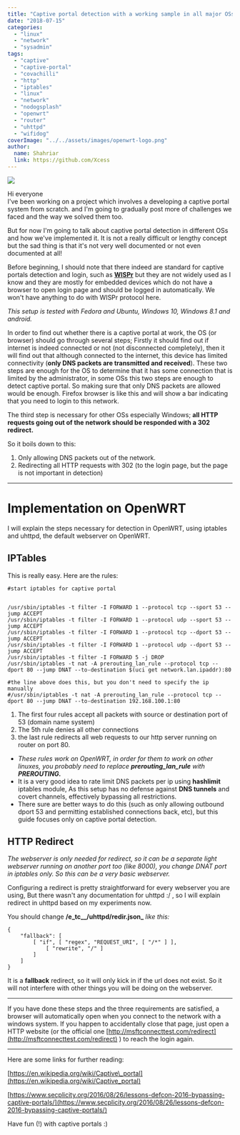 ```yaml
---
title: "Captive portal detection with a working sample in all major OSs!"
date: "2018-07-15"
categories: 
  - "linux"
  - "network"
  - "sysadmin"
tags: 
  - "captive"
  - "captive-portal"
  - "covachilli"
  - "http"
  - "iptables"
  - "linux"
  - "network"
  - "nodogsplash"
  - "openwrt"
  - "router"
  - "uhttpd"
  - "wifidog"
coverImage: "../../assets/images/openwrt-logo.png"
author:
  name: Shahriar
  link: https://github.com/Xcess
---
```


![](../../assets/images/openwrt-logo.png)

Hi everyone  
I've been working on a project which involves a developing a captive portal system from scratch. and I'm going to gradually post more of challenges we faced and the way we solved them too.

But for now I'm going to talk about captive portal detection in different OSs and how we've implemented it. It is not a really difficult or lengthy concept but the sad thing is that it's not very well documented or not even documented at all!

Before beginning, I should note that there indeed are standard for captive portals detection and login, such as [**WISPr**](https://en.wikipedia.org/wiki/WISPr) but they are not widely used as I know and they are mostly for embedded devices which do not have a browser to open login page and should be logged in automatically. We won't have anything to do with WISPr protocol here.

_This setup is tested with Fedora and Ubuntu, Windows 10, Windows 8.1 and android._

In order to find out whether there is a captive portal at work, the OS (or browser) should go through several steps; Firstly it should find out if internet is indeed connected or not (not disconnected completely), then it will find out that although connected to the internet, this device has limited connectivity (**only DNS packets are transmitted and received**). These two steps are enough for the OS to determine that it has some connection that is limited by the administrator, in some OSs this two steps are enough to detect captive portal. So making sure that only DNS packets are allowed would be enough. Firefox browser is like this and will show a bar indicating that you need to login to this network.

The third step is necessary for other OSs especially Windows; **all HTTP requests going out of the network should be responded with a 302 redirect.**

So it boils down to this:

1. Only allowing DNS packets out of the network.
2. Redirecting all HTTP requests with 302 (to the login page, but the page is not important in detection)

* * *

# Implementation on OpenWRT

I will explain the steps necessary for detection in OpenWRT, using iptables and uhttpd, the default webserver on OpenWRT.

## IPTables

This is really easy. Here are the rules:

```
#start iptables for captive portal


/usr/sbin/iptables -t filter -I FORWARD 1 --protocol tcp --sport 53 --jump ACCEPT
/usr/sbin/iptables -t filter -I FORWARD 1 --protocol udp --sport 53 --jump ACCEPT
/usr/sbin/iptables -t filter -I FORWARD 1 --protocol tcp --dport 53 --jump ACCEPT
/usr/sbin/iptables -t filter -I FORWARD 1 --protocol udp --dport 53 --jump ACCEPT
/usr/sbin/iptables -t filter -I FORWARD 5 -j DROP
/usr/sbin/iptables -t nat -A prerouting_lan_rule --protocol tcp --dport 80 --jump DNAT --to-destination $(uci get network.lan.ipaddr):80

#the line above does this, but you don't need to specify the ip manually
#/usr/sbin/iptables -t nat -A prerouting_lan_rule --protocol tcp --dport 80 --jump DNAT --to-destination 192.168.100.1:80
```

1. The first four rules accept all packets with source or destination port of 53 (domain name system)
2. The 5th rule denies all other connections
3. the last rule redirects all web requests to our http server running on router on port 80.

- _These rules work on OpenWRT, in order for them to work on other linuxes, you probably need to replace **prerouting\_lan\_rule** with **PREROUTING.**_
- It is a very good idea to rate limit DNS packets per ip using **hashlimit** iptables module, As this setup has no defense against **DNS tunnels** and covert channels, effectively bypassing all restrictions.
- There sure are better ways to do this (such as only allowing outbound dport 53 and permitting established connections back, etc), but this guide focuses only on captive portal detection.

## HTTP Redirect

_The webserver is only needed for redirect, so it can be a separate light webserver running on another port too (like 8000), you change DNAT port in iptables only. So this can be a very basic webserver._

Configuring a redirect is pretty straightforward for every webserver you are using, But there wasn't any documentation for uhttpd :/ , so I will explain redirect in uhttpd based on my experiments now.

You should change **/e_tc__/uhttpd/redir.json_** _like this:_

```
{
	"fallback": [
		[ "if", [ "regex", "REQUEST_URI", [ "/*" ] ],
			[ "rewrite", "/" ]
		]
	]
}
```

It is a **fallback** redirect, so it will only kick in if the url does not exist. So it will not interfere with other things you will be doing on the webserver.

* * *

If you have done these steps and the three requirements are satisfied, a browser will automatically open when you connect to the network with a windows system. If you happen to accidentally close that page, just open a HTTP website (or the official one [http://msftconnecttest.com/redirect](http://msftconnecttest.com/redirect) ) to reach the login again.

* * *

Here are some links for further reading:

[https://en.wikipedia.org/wiki/Captive\_portal](https://en.wikipedia.org/wiki/Captive_portal)

[https://www.secplicity.org/2016/08/26/lessons-defcon-2016-bypassing-captive-portals/](https://www.secplicity.org/2016/08/26/lessons-defcon-2016-bypassing-captive-portals/)

Have fun (!) with captive portals :)

